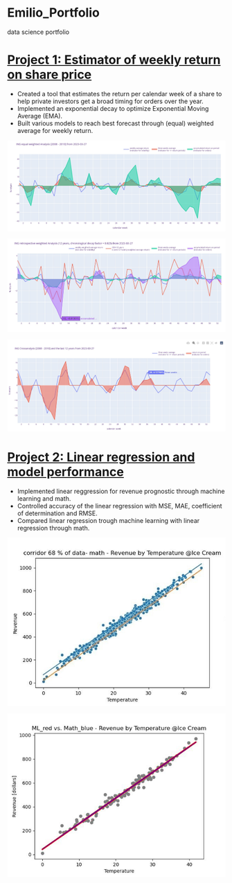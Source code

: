 # Emilio_Portfolio
data science portfolio
# [Project 1: Estimator of weekly return on share price](https://github.com/crunchingdata/Estimator_of_weekly_return_on_share_price)
* Created a tool that estimates the return per calendar week of a share to help private investors get a broad timing for orders over the year.
* Implemented an exponential decay to optimize Exponential Moving Average (EMA).
* Built various models to reach best forecast through (equal) weighted average for weekly return.

![](/Images/INGreturnanalysis20082010.jpg)

![](/Images/INGretrospectivereturnanalysis12years.jpg)

![](/Images/INGreturncrossanalysis2008201012years.jpg)

# [Project 2: Linear regression and model performance](https://github.com/crunchingdata/Linear_regression_and_error_handling)
* Implemented linear reggression for revenue prognostic through machine learning and math.
* Controlled accuracy of the linear regression with MSE, MAE, coefficient of determination and RMSE.
* Compared linear regression trough machine learning with linear regression through math.

![](/Images/scatterplot_with_corridor_68_data_math.jpg)

![](/Images/ML_red_vs_Math_blue_scatterplot.jpg)
